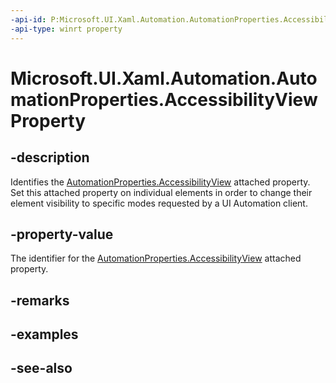 ```yaml
---
-api-id: P:Microsoft.UI.Xaml.Automation.AutomationProperties.AccessibilityViewProperty
-api-type: winrt property
---
```


<!-- Property syntax
public Windows.UI.Xaml.DependencyProperty AccessibilityViewProperty { get; }
-->

# Microsoft.UI.Xaml.Automation.AutomationProperties.AccessibilityViewProperty

## -description
Identifies the [AutomationProperties.AccessibilityView](/uwp/api/microsoft.ui.xaml.automation.automationproperties#xaml-attached-properties) attached property. Set this attached property on individual elements in order to change their element visibility to specific modes requested by a UI Automation client.

## -property-value
The identifier for the [AutomationProperties.AccessibilityView](/uwp/api/microsoft.ui.xaml.automation.automationproperties#xaml-attached-properties) attached property.

## -remarks

## -examples

## -see-also
